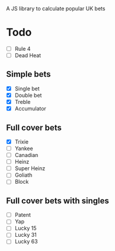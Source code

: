 A JS library to calculate popular UK bets

# Todo

- [ ] Rule 4
- [ ] Dead Heat

## Simple bets
- [x] Single bet
- [x] Double bet
- [x] Treble
- [x] Accumulator

## Full cover bets
- [x] Trixie
- [ ] Yankee
- [ ] Canadian
- [ ] Heinz
- [ ] Super Heinz
- [ ] Goliath
- [ ] Block

## Full cover bets with singles
- [ ] Patent
- [ ] Yap
- [ ] Lucky 15
- [ ] Lucky 31
- [ ] Lucky 63
